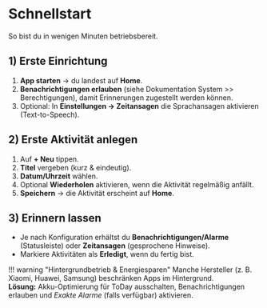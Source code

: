 # Schnellstart

So bist du in wenigen Minuten betriebsbereit.

## 1) Erste Einrichtung
1. **App starten** &rarr; du landest auf **Home**.
2. **Benachrichtigungen erlauben** (siehe Dokumentation System >> Berechtigungen), damit Erinnerungen zugestellt werden k&ouml;nnen.
3. Optional: In **Einstellungen &rarr; Zeitansagen** die Sprachansagen aktivieren (Text-to-Speech).

## 2) Erste Aktivit&auml;t anlegen
1. Auf **+ Neu** tippen.
2. **Titel** vergeben (kurz & eindeutig).
3. **Datum/Uhrzeit** w&auml;hlen.
4. Optional **Wiederholen** aktivieren, wenn die Aktivit&auml;t regelm&auml;&szlig;ig anf&auml;llt.
5. **Speichern** &rarr; die Aktivit&auml;t erscheint auf **Home**.

## 3) Erinnern lassen
- Je nach Konfiguration erh&auml;ltst du **Benachrichtigungen/Alarme** (Statusleiste) oder **Zeitansagen** (gesprochene Hinweise).
- Markiere Aktivit&auml;ten als **Erledigt**, wenn du fertig bist.

!!! warning "Hintergrundbetrieb & Energiesparen"
    Manche Hersteller (z. B. Xiaomi, Huawei, Samsung) beschr&auml;nken Apps im Hintergrund.  
    **L&ouml;sung:** Akku-Optimierung f&uuml;r ToDay ausschalten, Benachrichtigungen erlauben und *Exakte Alarme* (falls verf&uuml;gbar) aktivieren.